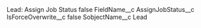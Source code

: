 <?xml version="1.0" encoding="UTF-8"?>
<CustomMetadata xmlns="http://soap.sforce.com/2006/04/metadata" xmlns:xsi="http://www.w3.org/2001/XMLSchema-instance" xmlns:xsd="http://www.w3.org/2001/XMLSchema">
    <label>Lead: Assign Job Status</label>
    <protected>false</protected>
    <values>
        <field>FieldName__c</field>
        <value xsi:type="xsd:string">AssignJobStatus__c</value>
    </values>
    <values>
        <field>IsForceOverwrite__c</field>
        <value xsi:type="xsd:boolean">false</value>
    </values>
    <values>
        <field>SobjectName__c</field>
        <value xsi:type="xsd:string">Lead</value>
    </values>
</CustomMetadata>
